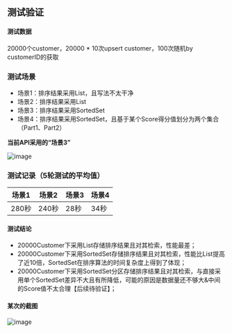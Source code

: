 
## 测试验证

#### 测试数据
20000个customer，20000 * 10次upsert customer，100次随机by customerID的获取

### 测试场景
- 场景1：排序结果采用List，且写法不太干净
- 场景2：排序结果采用List
- 场景3：排序结果采用SortedSet
- 场景4：排序结果采用SortedSet，且基于某个Score得分值划分为两个集合（Part1、Part2）

**当前API采用的“场景3”**

![image](https://user-images.githubusercontent.com/8747775/221446851-6a1d6f45-31e4-4e50-8759-0be8f70cc33c.png)

### 测试记录（5轮测试的平均值）
|  场景1   | 场景2  | 场景3  | 场景4  |
|  ----  | ----  | ----  | ----  |
| 280秒  | 240秒 | 28秒 | 34秒 |

#### 测试结论
- 20000Customer下采用List存储排序结果且对其检索，性能最差；
- 20000Customer下采用SortedSet存储排序结果且对其检索，性能比List提高了近10倍，SortedSet在排序算法的时间复杂度上得到了体现；
- 20000Customer下采用SortedSet分区存储排序结果且对其检索，与直接采用单个SortedSet差异不大且有所降低，可能的原因是数据量还不够大&中间的Score值不太合理【后续待验证】；

#### 某次的截图
![image](https://user-images.githubusercontent.com/8747775/221446922-a1b266a6-3e11-417c-a173-3bc26923e52d.png)



